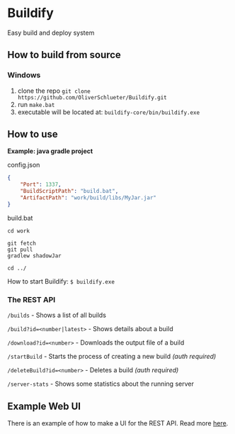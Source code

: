 # Buildify

Easy build and deploy system

## How to build from source

### Windows

1. clone the repo ``git clone https://github.com/OliverSchlueter/Buildify.git``
2. run ``make.bat``
3. executable will be located at: ``buildify-core/bin/buildify.exe``

## How to use

**Example: java gradle project**

config.json
```json
{
    "Port": 1337,
    "BuildScriptPath": "build.bat",
    "ArtifactPath": "work/build/libs/MyJar.jar"
}
```

build.bat
````batch
cd work

git fetch
git pull
gradlew shadowJar

cd ../
````

How to start Buildify: ``$ buildify.exe``

### The REST API

``/builds`` - Shows a list of all builds

``/build?id=<number|latest>`` - Shows details about a build

``/download?id=<number>`` - Downloads the output file of a build

``/startBuild`` - Starts the process of creating a new build _(auth required)_

``/deleteBuild?id=<number>`` - Deletes a build _(auth required)_

``/server-stats`` - Shows some statistics about the running server

## Example Web UI

There is an example of how to make a UI for the REST API. Read more [here](buildify-web/README.md).